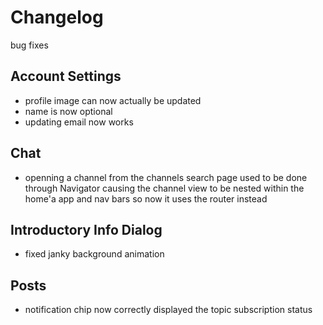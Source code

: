 # Changelog

bug fixes 

## Account Settings
- profile image can now actually be updated
- name is now optional
- updating email now works 

## Chat
- openning a channel from the channels search page used to be done through Navigator causing the channel view to be nested within the home'a app and nav bars so now it uses the router instead

## Introductory Info Dialog
- fixed janky background animation

## Posts 
- notification chip now correctly displayed the topic subscription status
